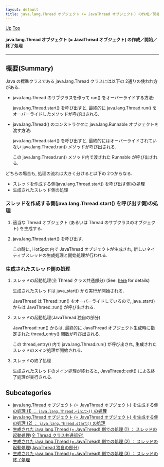 ```yaml
---
layout: default
title: java.lang.Thread オブジェクト (= JavaThread オブジェクト) の作成／開始／終了処理
---
```

[Up](noJb9iXZL-.html) [Top](../index.html)

#### java.lang.Thread オブジェクト (= JavaThread オブジェクト) の作成／開始／終了処理

--- 
## 概要(Summary)
Java の標準クラスである java.lang.Thread クラスには以下の 2通りの使われ方がある.

  * java.lang.Thread のサブクラスを作って run() をオーバーライドする方法: 

    java.lang.Thread.start() を呼び出すと, 
    最終的に java.lang.Thread.run() をオーバーライドしたメソッドが呼び出される.

  * java.lang.Thread() のコンストラクタに java.lang.Runnable オブジェクトを渡す方法: 

    java.lang.Thread.start() を呼び出すと, 
    最終的にはオーバーライドされていない java.lang.Thread.run() メソッドが呼び出される.
    
    この java.lang.Thread.run() メソッド内で渡された Runnable が呼び出される.

どちらの場合も, 処理の流れは大きく分けると以下の 2つからなる.

  * スレッドを作成する側(java.lang.Thread.start() を呼び出す側)の処理
  * 生成されたスレッド側の処理

### スレッドを作成する側(java.lang.Thread.start() を呼び出す側)の処理
  1. 適当な Thread オブジェクト (あるいは Thread のサブクラスのオブジェクト) を生成する.

  2. java.lang.Thread.start() を呼び出す.
  
     この時に, HotSpot 内で JavaThread オブジェクトが生成され,
     新しいネイティブスレッドの生成処理と開始処理が行われる.

### 生成されたスレッド側の処理
  1. スレッドの起動処理(全 Thread クラス共通部分)  (See: [here](no3059-9C.html) for details)

     生成されたスレッドは java_start() から実行が開始される.

     JavaThread は Thread::run() をオーバーライドしているので, 
     java_start() からは JavaThraed::run() が呼び出される.

  2. スレッドの起動処理(JavaThread 独自の部分)
  
     JavaThread::run() からは, 
     最終的に JavaThread オブジェクト生成時に指定された thread_entry() 関数が呼び出される.
     
     この thread_entry() 内で java.lang.Thread.run() が呼び出され, 生成されたスレッドのメイン処理が開始される.
     
  3. スレッドの終了処理
  
     生成されたスレッドのメイン処理が終わると, JavaThread::exit() による終了処理が実行される.



## Subcategories
* [java.lang.Thread オブジェクト (= JavaThread オブジェクト) を生成する側の処理 (1) ： `java.lang.Thread.<init>()` の処理](nokX0HkHvq.html)
* [java.lang.Thread オブジェクト (= JavaThread オブジェクト) を生成する側の処理 (2) ： `java.lang.Thread.start()` の処理  ](no2935KMw.html)
* [生成された java.lang.Thread (= JavaThread) 側での処理 (1) ： スレッドの起動処理(全 Thread クラス共通部分)](noSx64g0e3.html)
* [生成された java.lang.Thread (= JavaThread) 側での処理 (2) ： スレッドの起動処理(JavaThread 独自の部分)  ](no7882jgS.html)
* [生成された java.lang.Thread (= JavaThread) 側での処理 (3) ： スレッドの終了処理  ](no2935w3j.html)



